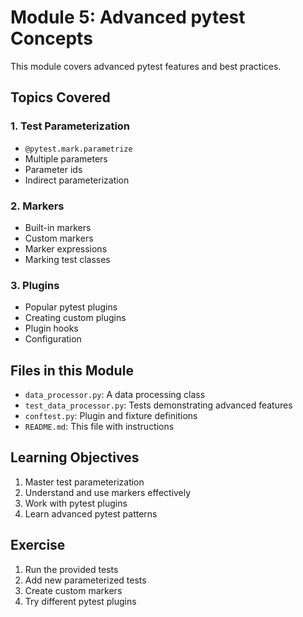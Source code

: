 # Module 5: Advanced pytest Concepts

This module covers advanced pytest features and best practices.

## Topics Covered

### 1. Test Parameterization
- `@pytest.mark.parametrize`
- Multiple parameters
- Parameter ids
- Indirect parameterization

### 2. Markers
- Built-in markers
- Custom markers
- Marker expressions
- Marking test classes

### 3. Plugins
- Popular pytest plugins
- Creating custom plugins
- Plugin hooks
- Configuration

## Files in this Module
- `data_processor.py`: A data processing class
- `test_data_processor.py`: Tests demonstrating advanced features
- `conftest.py`: Plugin and fixture definitions
- `README.md`: This file with instructions

## Learning Objectives
1. Master test parameterization
2. Understand and use markers effectively
3. Work with pytest plugins
4. Learn advanced pytest patterns

## Exercise
1. Run the provided tests
2. Add new parameterized tests
3. Create custom markers
4. Try different pytest plugins